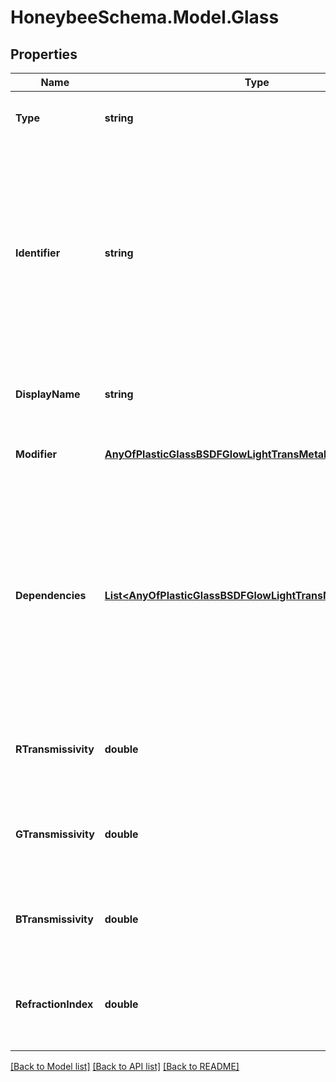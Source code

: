 
# HoneybeeSchema.Model.Glass

## Properties

Name | Type | Description | Notes
------------ | ------------- | ------------- | -------------
**Type** | **string** |  | [optional] [readonly] [default to "glass"]
**Identifier** | **string** | Text string for a unique Radiance object. Must not contain spaces or special characters. This will be used to identify the object across a model and in the exported Radiance files. | 
**DisplayName** | **string** | Display name of the object with no character restrictions. | [optional] 
**Modifier** | [**AnyOfPlasticGlassBSDFGlowLightTransMetalVoidMirror**](AnyOfPlasticGlassBSDFGlowLightTransMetalVoidMirror.md) | Material modifier (default: Void). | [optional] 
**Dependencies** | [**List&lt;AnyOfPlasticGlassBSDFGlowLightTransMetalVoidMirror&gt;**](AnyOfPlasticGlassBSDFGlowLightTransMetalVoidMirror.md) | List of modifiers that this modifier depends on. This argument is only useful for defining advanced modifiers where the modifier is defined based on other modifiers (default: None). | [optional] 
**RTransmissivity** | **double** | A value between 0 and 1 for the red channel transmissivity (default: 0). | [optional] [default to 0.0D]
**GTransmissivity** | **double** | A value between 0 and 1 for the green channel transmissivity (default: 0). | [optional] [default to 0.0D]
**BTransmissivity** | **double** | A value between 0 and 1 for the blue channel transmissivity (default: 0). | [optional] [default to 0.0D]
**RefractionIndex** | **double** | A value between 0 and 1 for the index of refraction (default: 1.52). | [optional] [default to 1.52D]

[[Back to Model list]](../README.md#documentation-for-models)
[[Back to API list]](../README.md#documentation-for-api-endpoints)
[[Back to README]](../README.md)

